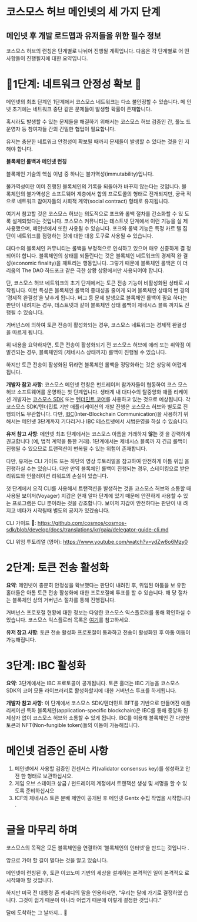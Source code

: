 <!-- markdown-link-check-disable -->

# 코스모스 허브 메인넷의 세 가지 단계

## 메인넷 후 개발 로드맵과 유저들을 위한 필수 정보

코스모스 허브의 런칭은 단계별로 나뉘어 진행될 계획입니다. 다음은 각 단계별로 어
떤 사항들이 진행될지에 대한 요약입니다.

# 🚨1단계: 네트워크 안정성 확보 🚨

메인넷의 최초 단계인 1단계에서 코스모스 네트워크는 다소 불안정할 수 있습니다. 메
인넷 초기에는 네트워크 중단 같은 문제들이 발생할 확률이 존재합니다.

혹시라도 발생할 수 있는 문제들을 해결하기 위해서는 코스모스 허브 검증인 간, 풀노
드 운영자 등 참여자들 간의 긴밀한 협업이 필요합니다.

유저는 충분한 네트워크 안정성이 확보될 때까지 문제들이 발생할 수 있다는 것을 인
지해야 합니다.

**블록체인 롤백과 메인넷 런칭**

블록체인 기술의 핵심 이념 중 하나는 불가역성(immutability)입니다.

불가역성이란 이미 진행된 블록체인의 기록을 되돌아가 바꾸지 않는다는 것입니다. 블
록체인의 불가역성은 소프트웨어 계층에서 합의 프로토콜의 형태로 전개되지만, 궁극
적으로 네트워크 참여자들의 사회적 계약(social contract) 형태로 유지됩니다.

여기서 참고할 것은 코스모스 허브는 의도적으로 포크와 롤백 절차를 간소화할 수 있
도록 설계되었다는 것입니다. 코스모스 커뮤니티는 테스트넷 단계에서 이런 기능을 실
제 사용했으며, 메인넷에서 또한 사용될 수 있습니다. 포크와 롤백 기능은 특정 카르
텔 집단이 네트워크를 점령하는 것에 대한 대응 도구로 사용될 수 있습니다.

대다수의 블록체인 커뮤니티는 롤백을 부정적으로 인식하고 있으며 매우 신중하게 결
정되어야 합니다. 블록체인의 상태를 되돌린다는 것은 블록체인 네트워크의 경제적 완
결성(economic finality)을 깨트리는 행동입니다. 그렇기 때문에 블록체인 롤백은 이
더리움의 The DAO 하드포크 같은 극한 상황 상황에서만 사용되어야 합니다.

단, 코스모스 허브 네트워크의 초기 단계에서는 토큰 전송 기능이 비활성화된 상태로
시작됩니다. 이런 특성은 블록체인 롤백의 중대성을 줄이게 되며 블록체인 상태의 변
경의 ‘경제적 완결성’을 낮추게 됩니다. 버그 등 문제 발생으로 블록체인 롤백이 필요
하다는 판단이 내려지는 경우, 테스트넷과 같이 블록체인 상태 롤백이 제네시스 블록
까지도 진행될 수 있습니다.

거버넌스에 의하여 토큰 전송이 활성화되는 경우, 코스모스 네트워크는 경제적 완결성
을 따르게 됩니다.

위 내용을 요약하자면, 토큰 전송이 활성화되기 전 코스모스 허브에 에러 또는 취약점
이 발견되는 경우, 블록체인의 (제네시스 상태까지) 롤백이 진행될 수 있습니다.

하지만 토큰 전송이 활성화된 뒤라면 블록체인 롤백을 정당화하는 것은 상당히 어렵게
됩니다.

**개발자 참고 사항**: 코스모스 메인넷 런칭은 펀드레이저 참가자들이 협동하여 코스
모스 허브 소프트웨어를 운영하는 첫 단계입니다. 생태계 내 대다수의 탈중앙화 애플
리케이션 개발자는 [코스모스 SDK](https://cosmos.network/docs/) 또는
[텐더민트 코어](https://tendermint.com/docs/)를 사용하고 있는 것으로 예상됩니다.
각 코스모스 SDK/텐더민트 기반 애플리케이션의 개발 진행은 코스모스 허브와 별도로
진행되어도 무관합니다. 다만,
[IBC](https://blog.cosmos.network/developer-deep-dive-cosmos-ibc-5855aaf183fe)(Inter-Blockchain
Communication)을 사용하기 위해서는 메인넷 3단계까지 기다리거나 IBC 테스트넷에서
시범운영을 하실 수 있습니다.

**유저 참고 사항**: 메인넷 최초 단계에서는 코스모스 아톰을 거래하지 **않는** 것
을 강력하게 권고합니다 (예, 법적 계약을 통한 거래). 1단계에서는 제네시스 블록까
지 긴급 롤백이 진행될 수 있으므로 트랜잭션이 번복될 수 있는 위험이 존재합니다.

다만, 유저는 CLI 가이드 또는 하단의 영상 투토리얼을 참고하여 안전하게 아톰 위임
을 진행하실 수는 있습니다. 다만 만약 블록체인 롤백이 진행되는 경우, 스테이킹으로
받은 리워드와 인플레이션 리워드의 손실이 있습니다.

첫 단계에서 오직 CLI를 사용해서 트랜잭션을 발생하는 것을 코스모스 허브와 소통할
때 사용될 보이저(Voyager) 지갑은 현재 알파 단계에 있기 때문에 안전하게 사용할 수
있는 프로그램은 CLI 뿐이라는 것을 강조합니다. 보이저 지갑이 안전하다는 판단이 내
려지고 베타가 시작될때 별도의 공지가 있겠습니다.

CLI 가이드 🔗:
<https://github.com/cosmos/cosmos-sdk/blob/develop/docs/translations/kr/gaia/delegator-guide-cli.md>

CLI 위임 투토리얼 (영어):
<https://www.youtube.com/watch?v=ydZw6o6Mzy0>

# 2단계: 토큰 전송 활성화

**요약**: 메인넷이 충분히 안정성을 확보했다는 판단이 내려진 후, 위임된 아톰을 보
유한 홀더들은 아톰 토큰 전송 활성화에 대한 프로포절에 투표를 할 수 있습니다. 해
당 절차는 블록체인 상의 거버넌스 절차를 통해 진행됩니다.

거버넌스 프로포절 현황에 대한 정보는 다양한 코스모스 익스플로러를 통해 확인하실
수 있습니다. 코스모스 익스플로러 목록은 [여기](https://cosmos.network/launch)를
참고하세요.

**유저 참고 사항**: 토큰 전송 활성화 프로포절이 통과하고 전송이 활성화된 후 아톰
이동이 가능해집니다.

# 3단계: IBC 활성화

**요약**: 3단계에서는 IBC 프로토콜이 공개됩니다. 토큰 홀더는 IBC 기능을 코스모스
SDK의 코어 모듈 라이브러리로 활성화할지에 대한 거버넌스 투표를 하게됩니다.

**개발자 참고 사항**: 이 단계에서 코스모스 SDK/텐더민트 BFT를 기반으로 만들어진
애플리케이션 특화 블록체인(application-specific blockchain)은 IBC를 통해 중앙화
된 제삼자 없이 코스모스 허브와 소통할 수 있게 됩니다. IBC를 이용해 블록체인 간
다양한 토큰과 NFT(Non-fungible token)들의 이동이 가능해집니다.

# 메인넷 검증인 준비 사항

1. 메인넷에서 사용할 검증인 컨센서스 키(validator consensus key)를 생성하고 안전
   한 형태로 보관하십시오.
2. 게임 오브 스테이크 상금 / 펀드레이저 계정에서 트랜잭션 생성 및 서명을 할 수
   있도록 준비하십시오
3. ICF의 제네시스 토큰 분배 제안이 공개된 후 메인넷 Gentx 수집 작업을 시작합니다
   .

# 글을 마무리 하며

코스모스의 목적은 모든 블록체인을 연결하여 ‘블록체인의 인터넷’을 만드는 것입니다
.

앞으로 가야 할 길이 멀다는 것을 알고 있습니다.

메인넷이 런칭된 후, 토큰 이코노미 기반의 세상을 설계하는 본격적인 일이 본격적으
로 시작돼야 할 것입니다.

하지만 미국 전 대통령 존 케네디의 말을 인용하자면, “우리는 달에 가기로 결정하였
습니다. 그것이 쉽기 때문이 아니라 어렵기 때문에 이렇게 결정한 것입니다.”

달에 도착하는 그 날까지… 🚀

<!-- markdown-link-check-enable -->

